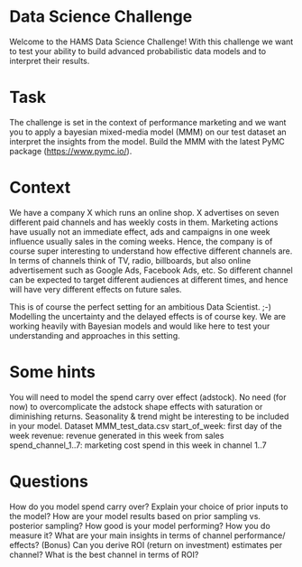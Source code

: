 # Data Science Challenge
Welcome to the HAMS Data Science Challenge! With this challenge we want to test your ability to build advanced probabilistic data models and to interpret their results.

# Task
The challenge is set in the context of performance marketing and we want you to apply a bayesian mixed-media model (MMM) on our test dataset an interpret the insights from the model. Build the MMM with the latest PyMC package (https://www.pymc.io/).

# Context
We have a company X which runs an online shop. X advertises on seven different paid channels and has weekly costs in them. Marketing actions have usually not an immediate effect, ads and campaigns in one week influence usually sales in the coming weeks. Hence, the company is of course super interesting to understand how effective different channels are. In terms of channels think of TV, radio, billboards, but also online advertisement such as Google Ads, Facebook Ads, etc. So different channel can be expected to target different audiences at different times, and hence will have very different effects on future sales.

This is of course the perfect setting for an ambitious Data Scientist. ;-) Modelling the uncertainty and the delayed effects is of course key. We are working heavily with Bayesian models and would like here to test your understanding and approaches in this setting.

# Some hints
You will need to model the spend carry over effect (adstock).
No need (for now) to overcomplicate the adstock shape effects with saturation or diminishing returns.
Seasonality & trend might be interesting to be included in your model.
Dataset MMM_test_data.csv
start_of_week: first day of the week
revenue: revenue generated in this week from sales
spend_channel_1..7: marketing cost spend in this week in channel 1..7
# Questions
How do you model spend carry over?
Explain your choice of prior inputs to the model?
How are your model results based on prior sampling vs. posterior sampling?
How good is your model performing? How you do measure it?
What are your main insights in terms of channel performance/ effects?
(Bonus) Can you derive ROI (return on investment) estimates per channel? What is the best channel in terms of ROI?
